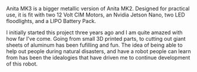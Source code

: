 Anita MK3 is a bigger metallic version of Anita MK2. Designed for practical use, it is fit with two 12 Volt CIM Motors, an Nvidia Jetson Nano, two LED floodlights, and a LIPO Battery Pack. 

I initially started this project three years ago and I am quite amazed with how far I've come. Going from small 3D printed parts, to cutting out giant sheets of aluminum has been fufilling and fun. The idea of being able to help out people during natural disasters, and have a robot people can learn from has been the idealogies that have driven me to continue development of this robot.
